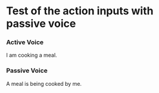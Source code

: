 # Test of the action inputs with passive voice

### Active Voice
I am cooking a meal.

### Passive Voice
A meal is being cooked by me.
